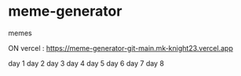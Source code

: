 # meme-generator
 memes

ON vercel : https://meme-generator-git-main.mk-knight23.vercel.app

day 1
day 2
day 3
day 4
day 5
day 6
day 7
day 8

